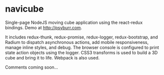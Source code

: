 # navicube
Single-page NodeJS moving cube application using the react-redux bindings. Demo at http://psyburr.com.

It includes redux-thunk, redux-promise, redux-logger, redux-bootstrap, and Radium to dispatch asynchronous actions, add mobile responsiveness, manage inline styles, and debug. The browser console is configured to print state action objects using the logger. CSS3 transforms is used to build a 3D cube and bring it to life. Webpack is also used.   

Comments coming soon...
